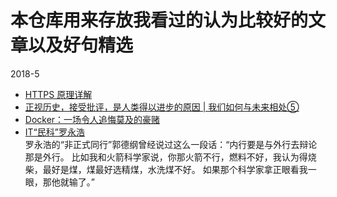 # 本仓库用来存放我看过的认为比较好的文章以及好句精选

2018-5
*   [HTTPS 原理详解](https://www.tuicool.com/articles/MVJjmam)
*   [正视历史，接受批评，是人类得以进步的原因 | 我们如何与未来相处⑤](http://www.qdaily.com/articles/52682.html)
*   [Docker：一场令人追悔莫及的豪赌](https://www.tuicool.com/articles/B32INrM)
*   [IT“民科”罗永浩](https://www.tuicool.com/articles/7zAb6rB)  
罗永浩的“非正式同行”郭德纲曾经说过这么一段话：“内行要是与外行去辩论那是外行。
比如我和火箭科学家说，你那火箭不行，燃料不好，我认为得烧柴，最好是煤，煤最好选精煤，水洗煤不好。
如果那个科学家拿正眼看我一眼，那他就输了。”
